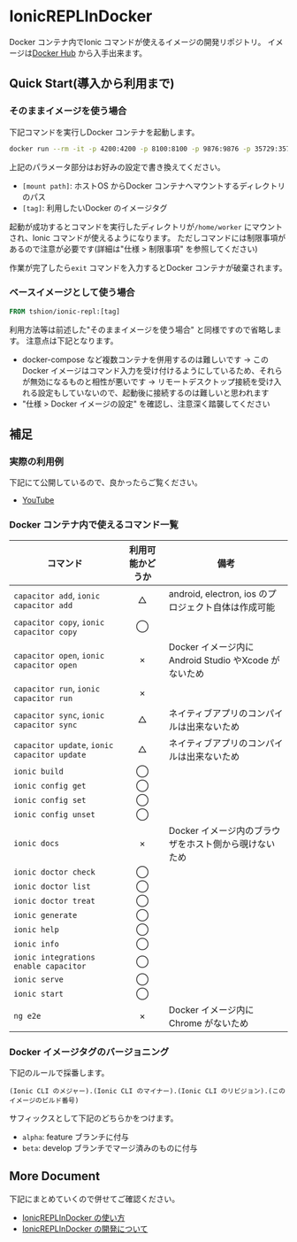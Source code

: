 # IonicREPLInDocker
Docker コンテナ内でIonic コマンドが使えるイメージの開発リポジトリ。
イメージは[Docker Hub](https://hub.docker.com/r/tshion/ionic-repl) から入手出来ます。

## Quick Start(導入から利用まで)
### そのままイメージを使う場合
下記コマンドを実行しDocker コンテナを起動します。

``` bash
docker run --rm -it -p 4200:4200 -p 8100:8100 -p 9876:9876 -p 35729:35729 -p 53703:53703 -v [mount path]:/home/worker tshion/ionic-repl:[tag]
```

上記のパラメータ部分はお好みの設定で書き換えてください。

* ```[mount path]```: ホストOS からDocker コンテナへマウントするディレクトリのパス
* ```[tag]```: 利用したいDocker のイメージタグ

起動が成功するとコマンドを実行したディレクトリが```/home/worker``` にマウントされ、Ionic コマンドが使えるようになります。
ただしコマンドには制限事項があるので注意が必要です(詳細は"仕様 > 制限事項" を参照してください)

作業が完了したら```exit``` コマンドを入力するとDocker コンテナが破棄されます。

### ベースイメージとして使う場合
``` dockerfile
FROM tshion/ionic-repl:[tag]
```

利用方法等は前述した"そのままイメージを使う場合" と同様ですので省略します。
注意点は下記となります。

* docker-compose など複数コンテナを併用するのは難しいです
→ このDocker イメージはコマンド入力を受け付けるようにしているため、それらが無効になるものと相性が悪いです
→ リモートデスクトップ接続を受け入れる設定もしていないので、起動後に接続するのは難しいと思われます
* "仕様 > Docker イメージの設定" を確認し、注意深く踏襲してください



## 補足
### 実際の利用例
下記にて公開しているので、良かったらご覧ください。

* [YouTube](https://youtu.be/GDehLx1YTmM)

### Docker コンテナ内で使えるコマンド一覧
コマンド | 利用可能かどうか | 備考
--- | :---: | ---
```capacitor add```, ```ionic capacitor add``` | △ | android, electron, ios のプロジェクト自体は作成可能
```capacitor copy```, ```ionic capacitor copy``` | ◯ |  |
```capacitor open```, ```ionic capacitor open``` | × | Docker イメージ内にAndroid Studio やXcode がないため
```capacitor run```, ```ionic capacitor run``` | × |  |
```capacitor sync```, ```ionic capacitor sync``` | △ | ネイティブアプリのコンパイルは出来ないため
```capacitor update```, ```ionic capacitor update``` | △ | ネイティブアプリのコンパイルは出来ないため
```ionic build``` | ◯ |  |
```ionic config get``` | ◯ |  |
```ionic config set``` | ◯ |  |
```ionic config unset``` | ◯ |  |
```ionic docs``` | × | Docker イメージ内のブラウザをホスト側から覗けないため
```ionic doctor check``` | ◯ |  |
```ionic doctor list``` | ◯ |  |
```ionic doctor treat``` | ◯ |  |
```ionic generate``` | ◯ |  |
```ionic help``` | ◯ |  |
```ionic info``` | ◯ |  |
```ionic integrations enable capacitor``` | ◯ |  |
```ionic serve``` | ◯ |  |
```ionic start``` | ◯ |  |
```ng e2e``` | × | Docker イメージ内にChrome がないため

### Docker イメージタグのバージョニング
下記のルールで採番します。

```
(Ionic CLI のメジャー).(Ionic CLI のマイナー).(Ionic CLI のリビジョン).(このイメージのビルド番号)
```

サフィックスとして下記のどちらかをつけます。

* ```alpha```: feature ブランチに付与
* ```beta```: develop ブランチでマージ済みのものに付与



## More Document
下記にまとめていくので併せてご確認ください。

* [IonicREPLInDocker の使い方](https://mokumokulog.netlify.com/tech/20191117110929)
* [IonicREPLInDocker の開発について](https://mokumokulog.netlify.com/tech/20191117122300)
